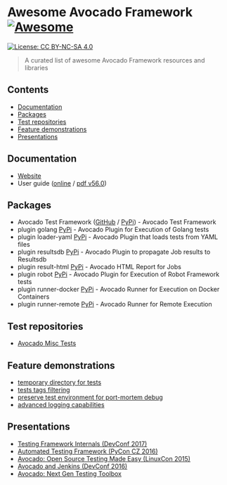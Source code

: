 # Awesome Avocado Framework [![Awesome](https://cdn.rawgit.com/sindresorhus/awesome/d7305f38d29fed78fa85652e3a63e154dd8e8829/media/badge.svg)](https://github.com/sindresorhus/awesome)

 [![License: CC BY-NC-SA 4.0](https://img.shields.io/badge/License-CC%20BY--NC--SA%204.0-lightgrey.svg)](http://creativecommons.org/licenses/by-nc-sa/4.0/)

> A curated list of awesome Avocado Framework resources and libraries

## Contents

- [Documentation](#documentation)
- [Packages](#packages)
- [Test repositories](#test-repositories)
- [Feature demonstrations](#feature-demonstrations)
- [Presentations](#presentations)

## Documentation

- [Website](https://avocado-framework.github.io)
- User guide ([online](http://avocado-framework.readthedocs.io) / [pdf v56.0](https://media.readthedocs.org/pdf/avocado-framework/56.0/avocado-framework.pdf))

## Packages

- Avocado Test Framework ([GitHub](https://github.com/avocado-framework/avocado) / [PyPi](https://pypi.python.org/pypi/avocado-framework)) - Avocado Test Framework
- plugin golang [PyPi](https://pypi.python.org/pypi/avocado-framework-plugin-golang) - Avocado Plugin for Execution of Golang tests
- plugin loader-yaml [PyPi](https://pypi.python.org/pypi/avocado-framework-plugin-loader-yaml) - Avocado Plugin that loads tests from YAML files
- plugin resultsdb [PyPi](https://pypi.python.org/pypi/avocado-framework-plugin-resultsdb) - Avocado Plugin to propagate Job results to Resultsdb
- plugin result-html [PyPi](https://pypi.python.org/pypi/avocado-framework-plugin-result-html) - Avocado HTML Report for Jobs
- plugin robot [PyPi](https://pypi.python.org/pypi/avocado-framework-plugin-robot) - Avocado Plugin for Execution of Robot Framework tests
- plugin runner-docker [PyPi](https://pypi.python.org/pypi/avocado-framework-plugin-runner-docker) - Avocado Runner for Execution on Docker Containers
- plugin runner-remote [PyPi](https://pypi.python.org/pypi/avocado-framework-plugin-runner-remote) - Avocado Runner for Remote Execution

## Test repositories

- [Avocado Misc Tests](https://github.com/avocado-framework-tests/avocado-misc-tests)

## Feature demonstrations

- [temporary directory for tests](https://www.youtube.com/watch?v=wyTa5NxG0-I&index=1&list=PLpLgrCSz067at7jCDUnZn_JJtyo2zFI2F)
- [tests tags filtering](https://www.youtube.com/watch?v=C_COvAG_sO8&list=PLpLgrCSz067at7jCDUnZn_JJtyo2zFI2F&index=2)
- [preserve test environment for port-mortem debug](https://www.youtube.com/watch?v=u-PyvFu-KLY&list=PLpLgrCSz067at7jCDUnZn_JJtyo2zFI2F&index=3)
- [advanced logging capabilities](https://www.youtube.com/watch?v=htUbOsh8MZI&index=4&list=PLpLgrCSz067at7jCDUnZn_JJtyo2zFI2F)

## Presentations

- [Testing Framework Internals (DevConf 2017)](https://www.youtube.com/watch?v=--fxmmJ5SBA&list=PLpLgrCSz067ao8NsOHdaYtq-06SmBMOBR)
- [Automated Testing Framework (PyCon CZ 2016)](https://www.youtube.com/watch?v=eTR-LvW80pM&list=PLpLgrCSz067ao8NsOHdaYtq-06SmBMOBR&index=2)
- [Avocado: Open Source Testing Made Easy (LinuxCon 2015)](https://www.youtube.com/watch?v=tdEg07BfdBw&index=3&list=PLpLgrCSz067ao8NsOHdaYtq-06SmBMOBR)
- [Avocado and Jenkins (DevConf 2016)](https://www.youtube.com/watch?v=XJ7IWQflM9g&list=PLpLgrCSz067ao8NsOHdaYtq-06SmBMOBR&index=4)
- [Avocado: Next Gen Testing Toolbox](https://www.youtube.com/watch?v=xMXS7NB4WSs&index=5&list=PLpLgrCSz067ao8NsOHdaYtq-06SmBMOBR)
